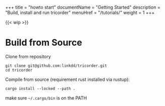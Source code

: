 +++
title = "howto start"
documentName = "Getting Started"
description = "Build, install and run tricorder"
menuHref = "/tutorials/"
weight = 1
+++

{{< wip >}}
# Build from Source

Clone from repository
```shell
git clone git@github.com:linkdd/tricorder.git
cd tricorder
```
Compile from source (requirement rust installed via rustup):
```shell
cargo install --locked --path . 
```
make sure `~/.cargo/bin` is on the PATH